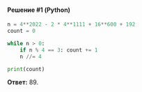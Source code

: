 #### Решение #1 (Python)
```python
n = 4**2022 - 2 * 4**1111 + 16**600 + 192
count = 0

while n > 0:
	if n % 4 == 3: count += 1
	n //= 4

print(count)
```
**Ответ:** 89.
